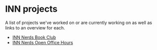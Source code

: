 # INN projects

A list of projects we've worked on or are currently working on as well as links to an overview for each.

- [INN Nerds Book Club](https://github.com/INN/docs/blob/master/projects/book-club/)
- [INN Nerds Open Office Hours](https://github.com/INN/docs/blob/master/projects/office-hours/)
